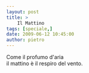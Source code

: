 ```yaml
---
layout: post
title: >
    Il Mattino
tags: [speciale,]
date: 2009-06-12 10:45:00
author: pietro
---
```

Come il profumo d'aria<br/>il mattino è il respiro del vento.

